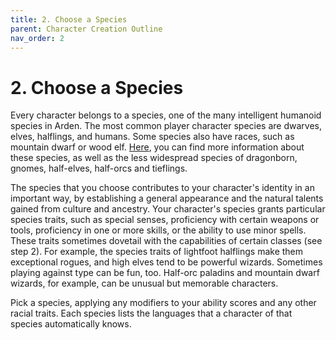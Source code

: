 ```yaml
---
title: 2. Choose a Species
parent: Character Creation Outline
nav_order: 2
---
```


# 2. Choose a Species
Every character belongs to a species, one of the many intelligent humanoid species in Arden. The most common player character species are dwarves, elves, halflings, and humans. Some species also have races, such as mountain dwarf or wood elf. [Here](https://stormchaserroleplaying.com/stormchaserRPG/Species/), you can find more information about these species, as well as the less widespread species of dragonborn, gnomes, half-elves, half-orcs and tieflings.

The species that you choose contributes to your character's identity in an important way, by establishing a general appearance and the natural talents gained from culture and ancestry. Your character's species grants particular species traits, such as special senses, proficiency with certain weapons or tools, proficiency in one or more skills, or the ability to use minor spells. These traits sometimes dovetail with the capabilities of certain classes (see step 2). For example, the species traits of lightfoot halflings make them exceptional rogues, and high elves tend to be powerful wizards. Sometimes playing against type can be fun, too. Half-orc paladins and mountain dwarf wizards, for example, can be unusual but memorable characters.

Pick a species, applying any modifiers to your ability scores and any other racial traits. Each species lists the languages that a character of that species automatically knows.
